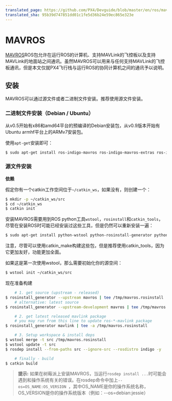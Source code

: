 ```yaml
---
translated_page: https://github.com/PX4/Devguide/blob/master/en/ros/mavros_installation.md
translated_sha: 95b39d747851dd01c1fe5d36b24e59ec865e323e
---
```


# MAVROS

[MAVROS](http://wiki.ros.org/mavros#mavros.2BAC8-Plugins.sys_status)ROS包允许在运行ROS的计算机、支持MAVLink的飞控板以及支持MAVLink的地面站之间通讯。虽然MAVROS可以用来与任何支持MAVLink的飞控板通讯，但是本文仅就PX4飞行栈与运行ROS的协同计算机之间的通讯予以说明。

## 安装

MAVROS可以通过源文件或者二进制文件安装。推荐使用源文件安装。

### 二进制文件安装（Debian / Ubuntu）

从v0.5开始有x86和amd64平台的预编译的Debian安装包，从v0.9版本开始有Ubuntu armhf平台上的ARMv7安装包。

使用`apt-get`安装即可：

```sh
$ sudo apt-get install ros-indigo-mavros ros-indigo-mavros-extras ros‐indigo‐control‐toolbox
```

### 源文件安装

**依赖**

假定你有一个catkin工作空间位于`~/catkin_ws`，如果没有，则创建一个：

```sh
$ mkdir -p ~/catkin_ws/src
$ cd ~/catkin_ws
$ catkin init
```

安装MAVROS需要用到ROS python工具`wstool`，`rosinstall`和`catkin_tools`，尽管在安装ROS时可能已经安装过这些工具，但是仍然可以重新安装一遍：

```sh
$ sudo apt-get install python-wstool python-rosinstall-generator python-catkin-tools
```

注意，尽管可以使用catkin_make构建这些包，但是推荐使用catkin_tools，因为它更加友好，功能更加全面。

如果这是第一次使用wstool，那么需要初始化你的源空间：

```sh
$ wstool init ~/catkin_ws/src
```

现在准备构建

```sh
    # 1. get source (upstream - released)
$ rosinstall_generator --upstream mavros | tee /tmp/mavros.rosinstall
    # alternative: latest source
$ rosinstall_generator --upstream-development mavros | tee /tmp/mavros.rosinstall

    # 2. get latest released mavlink package
    # you may run from this line to update ros-*-mavlink package
$ rosinstall_generator mavlink | tee -a /tmp/mavros.rosinstall

    # 3. Setup workspace & install deps
$ wstool merge -t src /tmp/mavros.rosinstall
$ wstool update -t src
$ rosdep install --from-paths src --ignore-src --rosdistro indigo -y

    # finally - build
$ catkin build
```


> **提示:** 如果在树莓派上安装MAVROS，当运行`rosdep install ...`时可能会遇到和操作系统有关的错误。在rosdep命令中加上`--os=OS_NAME:OS_VERSION `，其中OS_NAME是你的操作系统名称，OS_VERSION是你的操作系统版本（例如：--os=debian:jessie）
